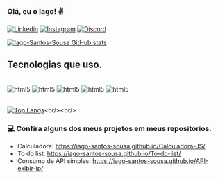 ### Olá, eu o Iago! ✌️

[![Linkedin](https://img.shields.io/badge/LinkedIn-0077B5?style=for-the-badge&logo=linkedin&logoColor=white)](https://www.linkedin.com/in/iago-dos-santos-sousa-585026236/)
[![Instagram](https://img.shields.io/badge/Instagram-E4405F?style=for-the-badge&logo=instagram&logoColor=white)](https://www.instagram.com/iago_santos.sousa/)
[![Discord](https://img.shields.io/badge/Discord-7289DA?style=for-the-badge&logo=discord&logoColor=white)](https://discord.com/channels/@me)


[![Iago-Santos-Sousa GitHub stats](https://github-readme-stats.vercel.app/api?username=Iago-Santos-Sousa&show_icons=true&theme=tokyonight)](https://github.com/anuraghazra/github-readme-stats)

## Tecnologias que uso.

<div style="display: inline_block"><br/>
  <img align="center" alt="html5" src="https://img.shields.io/badge/HTML5-E34F26?style=for-the-badge&logo=html5&logoColor=white"/>
  <img align="center" alt="html5" src="https://img.shields.io/badge/CSS3-1572B6?style=for-the-badge&logo=css3&logoColor=white"/>
  <img align="center" alt="html5" src="https://img.shields.io/badge/Sass-CC6699?style=for-the-badge&logo=sass&logoColor=white"/>
  <img align="center" alt="html5" src="https://img.shields.io/badge/Bootstrap-563D7C?style=for-the-badge&logo=bootstrap&logoColor=white"/>
  <img align="center" alt="html5" src="https://img.shields.io/badge/JavaScript-F7DF1E?style=for-the-badge&logo=javascript&logoColor=black"/>
</div>
<br/>

[![Top Langs](https://github-readme-stats.vercel.app/api/top-langs/?username=Iago-Santos-Sousa)]([https://github.com/anuraghazra/github-readme-stats](https://github.com/anuraghazra/github-readme-stats))<br/><br/>
### 💻 Confira alguns dos meus projetos em meus repositórios.<br/>
- Calculadora: https://iago-santos-sousa.github.io/Calculadora-JS/
- To do list: https://iago-santos-sousa.github.io/To-do-list/
- Consumo de API simples: https://iago-santos-sousa.github.io/API-exibir-ip/

